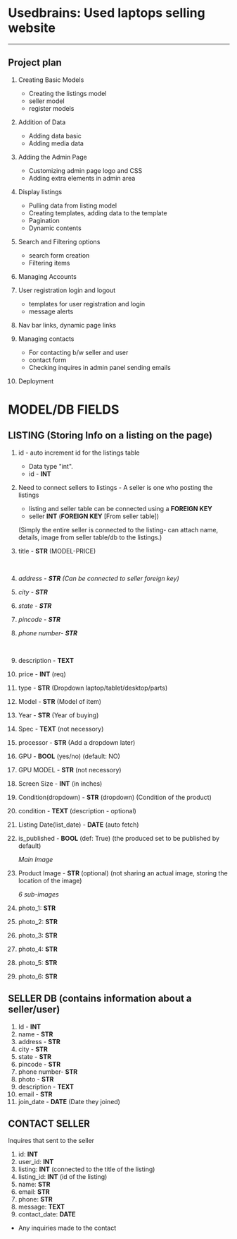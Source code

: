 # Usedbrains: Used laptops selling website

---

## Project plan

1. Creating Basic Models

    * Creating the listings model
    * seller model
    * register models
2. Addition of Data
    * Adding data basic
    * Adding media data
3. Adding the Admin Page
    * Customizing admin page logo and CSS
    * Adding extra elements in admin area
4. Display listings
    * Pulling data from listing model
    * Creating templates, adding data to the template
    * Pagination
    * Dynamic contents
5. Search and Filtering options
    * search form creation
    * Filtering items
6. Managing Accounts
7. User registration login and logout
    * templates for user registration and login
    * message alerts
8. Nav bar links, dynamic page links
9.  Managing contacts
    * For contacting b/w seller and user
    * contact form
    * Checking inquires in admin panel sending emails
10. Deployment


# MODEL/DB FIELDS

## LISTING (Storing Info on a listing on the page)

1. id - auto increment id for the listings table
   * Data type "int".
   * id - **INT**
2. Need to connect sellers to listings - A seller is one who posting the listings
   * listing and seller table can be connected using a **FOREIGN KEY**
   * seller **INT** (**FOREIGN KEY** [From seller table])

   (Simply the entire seller is connected to the listing- can attach name, details,
   image from seller table/db to the listings.)
3. title - **STR** (MODEL-PRICE)

    <br>
4. *address - **STR** (Can be connected to seller foreign key)*
5. *city - **STR***
6. *state - **STR***
7. *pincode - **STR***
8. *phone number- **STR***

    <br>
9.  description - **TEXT**
10. price - **INT**  (req)
11. type - **STR**  (Dropdown laptop/tablet/desktop/parts)
13. Model - **STR** (Model of item)
14. Year - **STR**  (Year of buying)
15. Spec - **TEXT** (not necessory)
16. processor - **STR** (Add a dropdown later)
17. GPU - **BOOL** (yes/no) (default: NO)
18. GPU MODEL - **STR** (not necessory)
19. Screen Size - **INT** (in inches)
20. Condition(dropdown) - **STR** (dropdown) (Condition of the product)
21. condition - **TEXT** (description - optional)
22. Listing Date(list_date) - **DATE** (auto fetch)
23. is_published - **BOOL** (def: True) (the produced set to be published by default)

    *Main Image*
24. Product Image - **STR** (optional) (not sharing an actual image, storing the location of the image)

    *6 sub-images*
25. photo_1: **STR**
26. photo_2: **STR**
27. photo_3: **STR**
28. photo_4: **STR**
29. photo_5: **STR**
30. photo_6: **STR**


## SELLER DB (contains information about a seller/user)
1. Id - **INT**
2. name - **STR**
3. address - **STR**
4. city - **STR**
5. state - **STR**
6. pincode - **STR**
7. phone number- **STR**
8. photo - **STR**
9. description - **TEXT**
10. email - **STR**
11. join_date - **DATE** (Date they joined)


## CONTACT SELLER

Inquires that sent to the seller
1. id: **INT**
2. user_id: **INT**
3. listing: **INT** (connected to the title of the listing)
4. listing_id: **INT** (id of the listing)
5. name: **STR**
6. email: **STR**
7. phone: **STR**
8. message: **TEXT**
9. contact_date: **DATE**

* Any inquiries made to the contact
